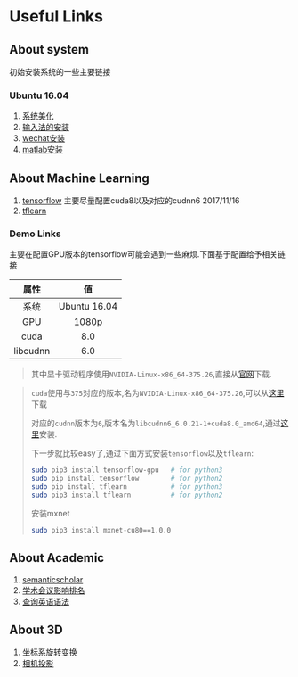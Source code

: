 # Useful Links

## About system

初始安装系统的一些主要链接
### Ubuntu 16.04
1. [系统美化](http://www.linuxidc.com/Linux/2016-09/135165.htm)
2. [输入法的安装](http://blog.csdn.net/iamplane/article/details/70447517)
3. [wechat安装](http://blog.csdn.net/mingtiandeqiang/article/details/76168066)
4. [matlab安装](https://www.jianshu.com/p/f0cefc737dda)

## About Machine Learning
1. [tensorflow](http://blog.csdn.net/roach_zfq/article/details/78121743?locationNum=8&fps=1)
主要尽量配置cuda8以及对应的cudnn6 2017/11/16
2. [tflearn](tflearn.org/examples/)
### Demo Links
主要在配置GPU版本的tensorflow可能会遇到一些麻烦.下面基于配置给予相关链接

|属性|值|
|:-:|:-:|
|系统|Ubuntu 16.04|
|GPU|1080p|
|cuda|8.0|
|libcudnn|6.0|

>其中显卡驱动程序使用`NVIDIA-Linux-x86_64-375.26`,直接从[官网](http://www.nvidia.com/Download/index.aspx?lang=en-uk)下载.

>`cuda`使用与`375`对应的版本,名为`NVIDIA-Linux-x86_64-375.26`,可以从[这里](https://developer.nvidia.com/cuda-80-ga2-download-archive)下载
>
>对应的`cudnn`版本为`6`,版本名为`libcudnn6_6.0.21-1+cuda8.0_amd64`,通过[这里](http://10.254.1.82/cache/14/01/developer2.download.nvidia.com/61a23adbac096be3b3a355ba9673c803/libcudnn6_6.0.21-1%2Bcuda8.0_amd64.deb?qODyyzC67sDI5XOIYJqRFd1L_PwaoBGqSEootSs-i5Vhmjd-OO8HpSrJFnpWWOgQcn8N7JjwtQRa8yg3vllrN0hai6l160PiScy__oYMiDeeKriTpSIV1oHDLCj7LVL1VcxsnixCNO4WSAZcHohYkP7ZvvYLkRb9qeX6P3HQ02T9gPbos95DMDQwBphMOS5CaC2N6FunCjn5ybxaU-emaP2Du-LWqCFhbkjyOY-kRis)安装.
>
>下一步就比较easy了,通过下面方式安装`tensorflow`以及`tflearn`:
>```bash
>sudo pip3 install tensorflow-gpu	# for python3
>sudo pip install tensorflow		# for python2
>sudo pip install tflearn			# for python3
>sudo pip3 install tflearn			# for python2
>```
>
>安装mxnet
>```bash
>sudo pip3 install mxnet-cu80==1.0.0
>```


## About Academic
1. [semanticscholar](https://www.semanticscholar.org)
2. [学术会议影响排名](www.scimagojr.com/journalrank.php)
3. [查询英语语法](www.linggle.com)

## About 3D
1. [坐标系旋转变换](www.euclideanspace.com)
2. [相机投影](ksimek.github.io/perspective_camera_toy.html)
